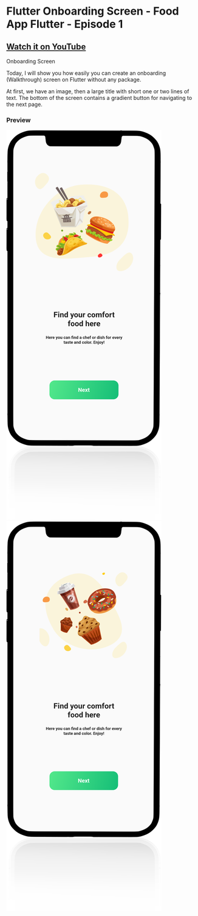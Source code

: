 # Flutter Onboarding Screen - Food App Flutter - Episode 1

## [Watch it on YouTube](https://youtu.be/8gFSCh8WCfo)

Onboarding Screen

Today, I will show you how easily you can create an onboarding (Walkthrough) screen on Flutter without any package.

At first, we have an image, then a large title with short one or two lines of text. The bottom of the screen contains a gradient button for navigating to the next page.

### Preview

![App UI](/mock1.png)
![App UI](/mock2.png)